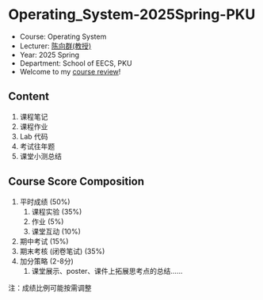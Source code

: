 # Operating_System-2025Spring-PKU

- Course: Operating System
- Lecturer: [陈向群(教授)](https://cs.pku.edu.cn/info/1062/1604.htm)
- Year: 2025 Spring
- Department: School of EECS, PKU
- Welcome to my [course review](https://www.lyt0112.com/blog/course_review-zh)!

## Content

1. 课程笔记
2. 课程作业
3. Lab 代码
4. 考试往年题
5. 课堂小测总结

## Course Score Composition

1. 平时成绩 (50%) 
   1. 课程实验 (35%) 
   2. 作业 (5%) 
   3. 课堂互动 (10%) 
2. 期中考试 (15%) 
3. 期末考核 (闭卷笔试)  (35%) 
4. 加分策略 (2-8分) 
   1. 课堂展示、poster、课件上拓展思考点的总结……

注：成绩比例可能按需调整
